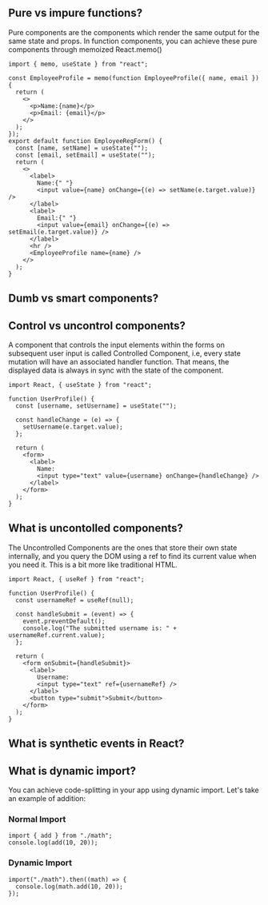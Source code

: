 ## Pure vs impure functions?
Pure components are the components which render the same output for the same state and props. In function components, you can achieve these pure components through memoized React.memo()

```
import { memo, useState } from "react";

const EmployeeProfile = memo(function EmployeeProfile({ name, email }) {
  return (
    <>
      <p>Name:{name}</p>
      <p>Email: {email}</p>
    </>
  );
});
export default function EmployeeRegForm() {
  const [name, setName] = useState("");
  const [email, setEmail] = useState("");
  return (
    <>
      <label>
        Name:{" "}
        <input value={name} onChange={(e) => setName(e.target.value)} />
      </label>
      <label>
        Email:{" "}
        <input value={email} onChange={(e) => setEmail(e.target.value)} />
      </label>
      <hr />
      <EmployeeProfile name={name} />
    </>
  );
}
```
## Dumb vs smart components?

## Control vs uncontrol components?
A component that controls the input elements within the forms on subsequent user input is called Controlled Component, i.e, every state mutation will have an associated handler function. That means, the displayed data is always in sync with the state of the component.
```
import React, { useState } from "react";

function UserProfile() {
  const [username, setUsername] = useState("");

  const handleChange = (e) => {
    setUsername(e.target.value);
  };

  return (
    <form>
      <label>
        Name:
        <input type="text" value={username} onChange={handleChange} />
      </label>
    </form>
  );
}
```
## What is uncontolled components?
The Uncontrolled Components are the ones that store their own state internally, and you query the DOM using a ref to find its current value when you need it. This is a bit more like traditional HTML.
```
import React, { useRef } from "react";

function UserProfile() {
  const usernameRef = useRef(null);

  const handleSubmit = (event) => {
    event.preventDefault();
    console.log("The submitted username is: " + usernameRef.current.value);
  };

  return (
    <form onSubmit={handleSubmit}>
      <label>
        Username:
        <input type="text" ref={usernameRef} />
      </label>
      <button type="submit">Submit</button>
    </form>
  );
}
```
## What is synthetic events in React?

## What is dynamic import?
You can achieve code-splitting in your app using dynamic import. Let's take an example of addition:

### Normal Import
```
import { add } from "./math";
console.log(add(10, 20));
```
### Dynamic  Import
```
import("./math").then((math) => {
  console.log(math.add(10, 20));
});
```


